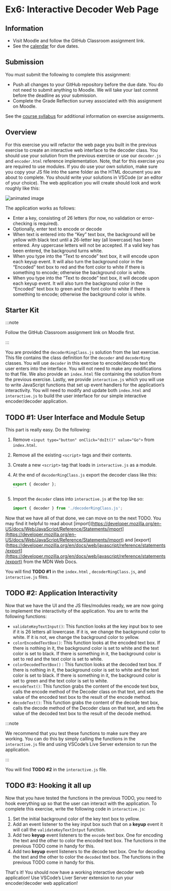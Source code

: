 # Ex6: Interactive Decoder Web Page

## Information

- Visit Moodle and follow the GitHub Classroom assignment link.
- See the [calendar](/docs/information/schedule/#exercises) for due
  dates.

## Submission

You must submit the following to complete this assignment:

- Push all changes to your GitHub repository before the due date. You
  do not need to submit anything to Moodle. We will take your last
  commit before the deadline as your submission.
- Complete the Grade Reflection survey associated with this assignment
  on Moodle.

See the [course syllabus](/docs/information/syllabus/#exercises) for
additional information on exercise assignments.

## Overview

For this exercise you will refactor the web page you built in the previous exercise to create an interactive web interface to the decoder class. You should use your solution from the previous exercise or use our `decoder.js` and `encoder.html` reference implementation. Note, that for this exercise you are required to use modules. If you do use your own solution, make sure you copy your JS file into the same folder as the HTML document you are about to complete. You should write your solutions in VSCode (or an editor of your choice). The web application you will create should look and work roughly like this:

![animated image](exercise6.gif)

The application works as follows:

- Enter a key, consisting of 26 letters (for now, no validation or error-checking is required).
- Optionally, enter text to encode or decode
- When text is entered into the “Key” text box, the background will be yellow with black text until a 26-letter key (all lowercase) has been entered. Any uppercase letters will not be accepted. If a valid key has been entered, the background turns white.
- When you type into the “Text to encode” text box, it will encode upon each keyup event. It will also turn the background color in the “Encoded” text box to red and the font color to white if there is something to encode; otherwise the background color is white.
- When you type into the “Text to decode” text box, it will decode upon each keyup event. It will also turn the background color in the “Encoded” text box to green and the font color to white if there is something to encode; otherwise the background color is white.

## Starter Kit

:::note

Follow the GitHub Classroom assignment link on Moodle first.

:::

You are provided the `decoderRingClass.js` solution from the last exercise. This file contains the class definition for the `decoder` and `decoderRing` classes. You will use `decoder` in this exercise to encode/decode text the user enters into the interface. You will not need to make any modifications to that file. We also provide an `index.html` file containing the solution from the previous exercise. Lastly, we provide `interactive.js` which you will use to write JavaScript functions that set up event handlers for the application’s interactivity. You will need to modify and update both `index.html` and `interactive.js` to build the user interface for our simple interactive encoder/decoder application.

## TODO #1: User Interface and Module Setup

This part is really easy. Do the following:

1. Remove `<input type="button" onClick="doIt()" value="Go">` from `index.html`.
2. Remove all the existing `<script>` tags and their contents.
3. Create a new `<script>` tag that loads in `interactive.js` as a module.
4. At the end of `decoderRingClass.js` export the decoder class like this:

     ```js
     export { decoder };
     ``

5. Import the `decoder` class into `interactive.js` at the top like so:

     ```js
     import { decoder } from './decoderRingClass.js';
     ```

Now that we have all of that done, we can move on to the next TODO. You may find it helpful to read about [import](https://developer.mozilla.org/en-US/docs/Web/JavaScript/Reference/Statements/import](https://developer.mozilla.org/en-US/docs/Web/JavaScript/Reference/Statements/import) and [export](https://developer.mozilla.org/en/docs/web/javascript/reference/statements/export](https://developer.mozilla.org/en/docs/web/javascript/reference/statements/export) from the MDN Web Docs.

You will find **TODO #1** in the `index.html` , `decoderRingClass.js`, and `interactive.js` files.


## TODO #2: Application Interactivity

Now that we have the UI and the JS files/modules ready, we are now going to implement the interactivity of the application. You are to write the following functions:

- `validateKeyTextInput()`: This function looks at the key input box to see if it is 26 letters all lowercase. If it is, we change the background color to white. If it is not, we change the background color to yellow.
- `colorEncodedTextBox()`: This function looks at the encoded text box. If there is nothing in it, the background color is set to white and the text color is set to black. If there is something in it, the background color is set to red and the text color is set to white.
- `colorDecodedTextBox()` : This function looks at the decoded text box. If there is nothing in it, the background color is set to white and the text color is set to black. If there is something in it, the background color is set to green and the text color is set to white.
- `encodeText()`: This function grabs the content of the encode text box, calls the encode method of the Decoder class on that text, and sets the value of the encoded text box to the result of the encode method.
- `decodeText()`: This function grabs the content of the decode text box, calls the decode method of the Decoder class on that text, and sets the value of the decoded text box to the result of the decode method.

:::note

We recommend that you test these functions to make sure they are working. You can do this by simply calling the functions in the `interactive.js` file and using VSCode’s Live Server extension to run the application.

:::

You will find **TODO #2** in the `interactive.js` file.


## TODO #3: Hooking it all up

Now that you have tested the functions in the previous TODO, you need to hook everything up so that the user can interact with the application. To complete this exercise, write the following code in `interactive.js`:

1. Set the initial background color of the key text box to yellow.
2. Add an event listener to the key input box such that on a **keyup** event it will call the `validateKeyTextIntput` function.
3. Add two **keyup** event listeners to the `encode` text box. One for encoding the text and the other to color the encoded text box. The functions in the previous TODO come in handy for this.
4. Add two **keyup** event listeners to the decode text box. One for decoding the text and the other to color the `decoded` text box. The functions in the previous TODO come in handy for this.

That's it! You should now have a working interactive decoder web application! Use VSCode’s Liver Server extension to run your encoder/decoder web application!

